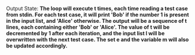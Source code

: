 Output State: **The loop will execute t times, each time reading a test case from stdin. For each test case, it will print 'Bob' if the number 1 is present in the input list, and 'Alice' otherwise. The output will be a sequence of t lines, each containing either 'Bob' or 'Alice'. The value of t will be decremented by 1 after each iteration, and the input list l will be overwritten with the next test case. The set e and the variable m will also be updated accordingly.**